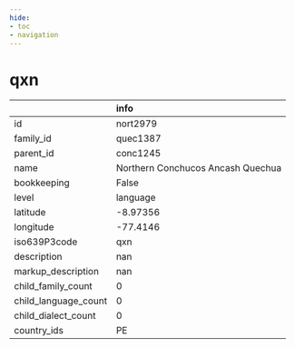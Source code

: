 ```yaml
---
hide:
- toc
- navigation
---
```

# qxn
|                      | info                              |
|:---------------------|:----------------------------------|
| id                   | nort2979                          |
| family_id            | quec1387                          |
| parent_id            | conc1245                          |
| name                 | Northern Conchucos Ancash Quechua |
| bookkeeping          | False                             |
| level                | language                          |
| latitude             | -8.97356                          |
| longitude            | -77.4146                          |
| iso639P3code         | qxn                               |
| description          | nan                               |
| markup_description   | nan                               |
| child_family_count   | 0                                 |
| child_language_count | 0                                 |
| child_dialect_count  | 0                                 |
| country_ids          | PE                                |